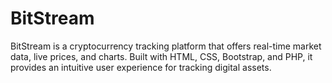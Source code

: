 # BitStream
BitStream is a cryptocurrency tracking platform that offers real-time market data, live prices, and charts. Built with HTML, CSS, Bootstrap, and PHP, it provides an intuitive user experience for tracking digital assets.

